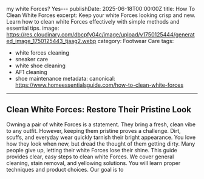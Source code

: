 
 my white Forces?
Yes---
publishDate: 2025-06-18T00:00:00Z
title: How To Clean White Forces
excerpt: Keep your white Forces looking crisp and new. Learn how to clean white Forces effectively with simple methods and essential tips.
image: https://res.cloudinary.com/dbcpfy04c/image/upload/v1750125444/generated_image_1750125443_tjaag2.webp
category: Footwear Care
tags:
  - white forces cleaning
  - sneaker care
  - white shoe cleaning
  - AF1 cleaning
  - shoe maintenance
metadata:
  canonical: https://www.homeessentialsguide.com/how-to-clean-white-forces
---

## Clean White Forces: Restore Their Pristine Look

Owning a pair of white Forces is a statement. They bring a fresh, clean vibe to any outfit. However, keeping them pristine proves a challenge. Dirt, scuffs, and everyday wear quickly tarnish their bright appearance. You love how they look when new, but dread the thought of them getting dirty. Many people give up, letting their white Forces lose their shine. This guide provides clear, easy steps to clean white Forces. We cover general cleaning, stain removal, and yellowing solutions. You will learn proper techniques and product choices. Our goal is to